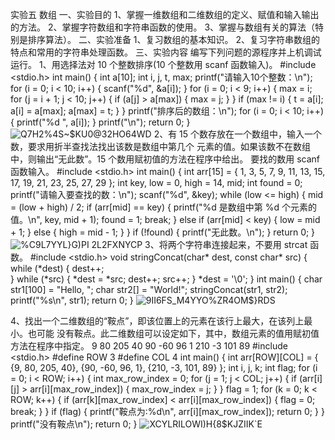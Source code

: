 实验五 数组
一、实验目的
1、掌握一维数组和二维数组的定义、赋值和输入输出的方法。
2、掌握字符数组和字符串函数的使用。
3、掌握与数组有关的算法（特别是排序算法）。
二、实验准备
1、复习数组的基本知识。
2、复习字符串数组的特点和常用的字符串处理函数。
三、实验内容
编写下列问题的源程序并上机调试运行。
1、用选择法对 10 个整数排序(10 个整数用 scanf 函数输入)。
#include <stdio.h>
int main() {
    int a[10];
    int i, j, t, max;
    printf("请输入10个整数：\n");
    for (i = 0; i < 10; i++) {
        scanf("%d", &a[i]);
    }
    for (i = 0; i < 9; i++) {
        max = i;
        for (j = i + 1; j < 10; j++) {
            if (a[j] > a[max]) {
                max = j;
            }
        }
        if (max != i) {
            t = a[i];
            a[i] = a[max];
            a[max] = t;
        }
    }
    printf("排序后的数组：\n");
    for (i = 0; i < 10; i++) {
        printf("%d ", a[i]);
    }
    printf("\n");
    return 0;
}
![Q7H2%4S~$KU0@3`2HO6`4WD](https://github.com/user-attachments/assets/1d5d9038-4cc1-4e11-b3ca-9698969de1da)
2、有 15 个数存放在一个数组中，输入一个数，要求用折半查找法找出该数是数组中第几个
元素的值。如果该数不在数组中，则输出“无此数”。15 个数用赋初值的方法在程序中给出。
要找的数用 scanf 函数输入。
#include <stdio.h>
int main() {
    int arr[15] = { 1, 3, 5, 7, 9, 11, 13, 15, 17, 19, 21, 23, 25, 27, 29 };
    int key, low = 0, high = 14, mid;
    int found = 0;
    printf("请输入要查找的数：\n");
    scanf("%d", &key);
    while (low <= high) {
        mid = (low + high) / 2;
        if (arr[mid] == key) {
            printf("%d 是数组中第 %d 个元素的值。\n", key, mid + 1);
            found = 1;
            break;
        }
        else if (arr[mid] < key) {
            low = mid + 1;
        }
        else {
            high = mid - 1;
        }
    }
    if (!found) {
        printf("无此数。\n");
    }
    return 0;
}
![%C9L7YYL}G)PI 2L2FXNYCP](https://github.com/user-attachments/assets/5359a691-69a1-4258-88fd-cbb4ccc2b81e)
3、将两个字符串连接起来，不要用 strcat 函数。
#include <stdio.h>
void stringConcat(char* dest, const char* src) {
    while (*dest) {
        dest++;  
    }
    while (*src) {
        *dest = *src;
        dest++;
        src++;
    }
    *dest = '\0';
}
int main() {
    char str1[100] = "Hello, ";
    char str2[] = "World!";
    stringConcat(str1, str2);
    printf("%s\n", str1);
    return 0;
}
![9II6FS_M4YYO%ZR4OM$}RDS](https://github.com/user-attachments/assets/3150997e-026e-49e0-a7f5-b6d71d20b97c)

4、找出一个二维数组的“鞍点”，即该位置上的元素在该行上最大，在该列上最小。也可能
没有鞍点。此二维数组可以设定如下，其中，数组元素的值用赋初值方法在程序中指定。
9 80 205 40
90 -60 96 1
210 -3 101 89
#include <stdio.h>
#define ROW 3
#define COL 4
int main() {
    int arr[ROW][COL] = {
        {9, 80, 205, 40},
        {90, -60, 96, 1},
        {210, -3, 101, 89}
    };
    int i, j, k;
    int flag;
    for (i = 0; i < ROW; i++) {
        int max_row_index = 0;
        for (j = 1; j < COL; j++) {
            if (arr[i][j] > arr[i][max_row_index]) {
                max_row_index = j;
            }
        }
        flag = 1;
        for (k = 0; k < ROW; k++) {
            if (arr[k][max_row_index] < arr[i][max_row_index]) {
                flag = 0;
                break;
            }
        }
        if (flag) {
            printf("鞍点为:%d\n", arr[i][max_row_index]);
            return 0;
        }
    }
    printf("没有鞍点\n");
    return 0;
}
![XCYLRILOWI)H{8$KJZIIK`E](https://github.com/user-attachments/assets/f498aa24-4780-4e2a-b20a-2dc523d7c89a)
